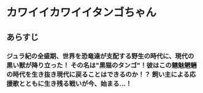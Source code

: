 <h1> カワイイカワイイタンゴちゃん </h1>

<h2> あらすじ </h2>

<h3> ジュラ紀の全盛期、世界を恐竜達が支配する野生の時代に、現代の黒い獣が降り立った！
  その名は"黒猫のタンゴ"！彼はこの魑魅魍魎の時代を生き抜き現代に戻ることはできるのか！？
  飼い主による応援歌とともに生き残る戦いが今、始まる…！ </h3>
